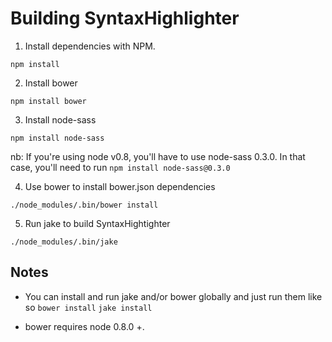 Building SyntaxHighlighter
==========================

1. Install dependencies with NPM.

  `npm install`

2. Install bower

  `npm install bower`

3. Install node-sass

  `npm install node-sass`

nb: If you're using node v0.8, you'll have to use node-sass 0.3.0. In that case, you'll need to run `npm install node-sass@0.3.0`

4. Use bower to install bower.json dependencies

  `./node_modules/.bin/bower install`

5. Run jake to build SyntaxHightighter

  `./node_modules/.bin/jake`

Notes
-----
* You can install and run jake and/or bower globally and just run them like so
  `bower install`
  `jake install`

* bower requires node 0.8.0 +.
